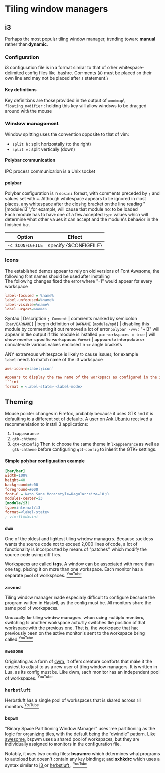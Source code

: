 # Tiling window managers
## i3
Perhaps the most popular tiling window manager, trending toward **manual** rather than **dynamic**. 
### Configuration
i3 configuration file is in a format similar to that of other whitespace-delimited config files like .bashrc. Comments (`#`) must be placed on their own line and  may not be placed after a statement.\
#### Key definitions
Key definitions are those provided in the output of `xmodmap`\ 
`floating_modifier` : holding this key will allow windows to be dragged around with the mouse
### Window management
Window splitting uses the convention opposite to that of vim:
- `split h` : split horizontally (to the right)
- `split v` : split vertically (down)
#### Polybar communication
IPC process communication is a Unix socket

#### polybar
Polybar configuration is in `dosini` format, with comments preceded by `;` and values set with `=`. Although whitespace appears to be ignored in most places, any whitespace after the closing bracket on the line reading "[module/i3]",for example, will cause that module not to be loaded.\
Each module has to have one of a few accepted `type` values which will determine what other values it can accept and the module's behavior in the finished bar.

Option            | Effect
---               | ---
`-c $CONFIGFILE`  | specify {$CONFIGFILE}

### Icons
The established demos appear to rely on old versions of Font Awesome, the following font names should be used after installing\
The following changes fixed the error where "-1" would appear for every workspace:
```ini
label-focused = %name%
label-unfocused=%name%
label-visible=%name%
label-urgent=%name%
```

Syntax                        | Description
`; Comment`                   | comments marked by semicolon
`[bar/BARNAME]`               | begin definition of `BARNAME`
`[module/mpd]`                | disabling this module by commenting it out removed a lot of error
`polybar -vvv`                : "+i3" will appear in the output if this module is installed
`pin-workspaces = true`       | will show monitor-specific workspaces
`format`                      | appears to interpolate or concatenate various values enclosed in `<>` angle brackets

ANY extraneous whitespace is likely to cause issues; for example\
`label` needs to match name of the i3 workspace
```ini
aws-icon-n=label;icon`

Appears to display the raw name of the workspace as configured in the i3 config file, and is common to many of the polybar configs
```ini
format = <label-state> <label-mode>
```
## Theming
Mouse pointer changes in Firefox, probably because it uses GTK and it is defaulting to a different set of defaults. A user on [Ask Ubuntu](https://askubuntu.com/questions/598943/how-to-de-uglify-i3-wm) received a recommendation to install 3 applications:
1. `lxappearance`
2. `gtk-chtheme`
3. `qt4-qtconfig`
Then to choose the same theme in `lxappearance` as well as `gtk-chtheme` before configuring `qt4-config` to inherit the GTK+ settings.
#### Simple polybar configuration example
```ini
[bar/bar]
width=100%
height=40
background=#c00
foreground=#000
font-0 = Noto Sans Mono:style=Regular:size=18;0
modules-center=i3
[module/i3]
type=internal/i3
format=<label-state>
; vim:ft=dosini
```
### `dwm`
One of the oldest and lightest tiling window managers. Because suckless wants the source code not to exceed 2,000 lines of code, a lot of functionality is incorporated by means of "patches", which modify the source code using diff files.

Workspaces are called **tags**. A window can be associated with more than one tag, placing it on more than one workspace. Each monitor has a separate pool of workspaces. [<sup>YouTube</sup>][https://youtu.be/Obzf9ppODJU]
### `xmonad`
Tiling window manager made especially difficult to configure because the program written in Haskell, as the config must be. All monitors share the same pool of workspaces.

Unusually for tiling window managers, when using multiple monitors, switching to another workspace actually switches the position of that workspace with the previous one. That is, the workspace that had previously been on the active monitor is sent to the workspace being called.[<sup>YouTube</sup>][https://youtu.be/Obzf9ppODJU]
### `awesome`
Originating as a form of [dwm](#dwm), it offers creature comforts that make it the easiest to adjust to as a new user of tiling window managers. It is written in Lua, as its config must be. Like dwm, each monitor has an independent pool of workspaces. [<sup>YouTube</sup>][https://youtu.be/Obzf9ppODJU]
### `herbstluft`
Herbstluft has a single pool of workspaces that is shared across all monitors.[<sup>YouTube</sup>][https://youtu.be/Obzf9ppODJU]
### `bspwm`
"Binary Space Partitioning Window Manager" uses tree partitioning as the logic for organizing tiles, with the default being the "dwindle" pattern. Like [awesome](#awesome), bspwm uses a shared pool of workspaces, but they are individually assigned to monitors in the configuration file.

Notably, it uses two config files: **bspwmrc** which determines what programs to autoload but doesn't contain any key bindings; and **sxhkdrc** which uses a syntax similar to [ i3 ](#i3) or [ herbstluft ](#herbstluft).
[<sup>YouTube</sup>][https://youtu.be/Obzf9ppODJU]

[https://youtu.be/Obzf9ppODJU]: https://youtu.be/Obzf9ppODJU "YouTube - \"A Comprehensive Guide to Tiling Window Managers\" (DistroTube)"